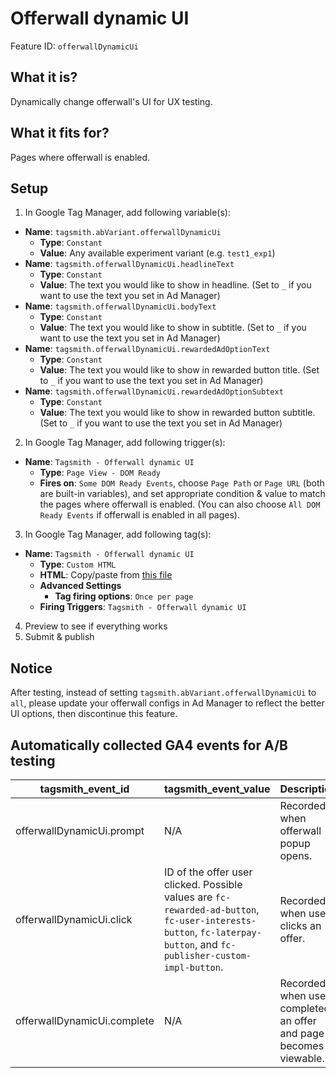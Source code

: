 # Offerwall dynamic UI

Feature ID: `offerwallDynamicUi`

## What it is?

Dynamically change offerwall's UI for UX testing.

## What it fits for?

Pages where offerwall is enabled.

## Setup

1. In Google Tag Manager, add following variable(s):

- **Name**: `tagsmith.abVariant.offerwallDynamicUi`
  - **Type**: `Constant`
  - **Value**: Any available experiment variant (e.g. `test1_exp1`)
- **Name**: `tagsmith.offerwallDynamicUi.headlineText`
  - **Type**: `Constant`
  - **Value**: The text you would like to show in headline. (Set to `_` if you want to use the text you set in Ad Manager)
- **Name**: `tagsmith.offerwallDynamicUi.bodyText`
  - **Type**: `Constant`
  - **Value**: The text you would like to show in subtitle. (Set to `_` if you want to use the text you set in Ad Manager)
- **Name**: `tagsmith.offerwallDynamicUi.rewardedAdOptionText`
  - **Type**: `Constant`
  - **Value**: The text you would like to show in rewarded button title. (Set to `_` if you want to use the text you set in Ad Manager)
- **Name**: `tagsmith.offerwallDynamicUi.rewardedAdOptionSubtext`
  - **Type**: `Constant`
  - **Value**: The text you would like to show in rewarded button subtitle. (Set to `_` if you want to use the text you set in Ad Manager)

2. In Google Tag Manager, add following trigger(s):

- **Name**: `Tagsmith - Offerwall dynamic UI`
  - **Type**: `Page View - DOM Ready`
  - **Fires on**: `Some DOM Ready Events`, choose `Page Path` or `Page URL` (both are built-in variables), and set appropriate condition & value to match the pages where offerwall is enabled. (You can also choose `All DOM Ready Events` if offerwall is enabled in all pages).

3. In Google Tag Manager, add following tag(s):

- **Name**: `Tagsmith - Offerwall dynamic UI`
  - **Type**: `Custom HTML`
  - **HTML**: Copy/paste from [this file](https://raw.githubusercontent.com/google-marketing-solutions/tagsmith/main/dist/tags/features/offerwall-dynamic-ui.html)
  - **Advanced Settings**
    - **Tag firing options**: `Once per page`
  - **Firing Triggers**: `Tagsmith - Offerwall dynamic UI`

4. Preview to see if everything works
5. Submit & publish

## Notice

After testing, instead of setting `tagsmith.abVariant.offerwallDynamicUi` to `all`, please update your offerwall configs in Ad Manager to reflect the better UI options, then discontinue this feature.

## Automatically collected GA4 events for A/B testing

| tagsmith_event_id | tagsmith_event_value | Description |
| ----------------- | -------------------- | ----------- |
| offerwallDynamicUi.prompt | N/A | Recorded when offerwall popup opens. |
| offerwallDynamicUi.click | ID of the offer user clicked. Possible values are `fc-rewarded-ad-button`, `fc-user-interests-button`, `fc-laterpay-button`, and `fc-publisher-custom-impl-button`. | Recorded when user clicks an offer. |
| offerwallDynamicUi.complete | N/A | Recorded when user completed an offer and page becomes viewable. |


